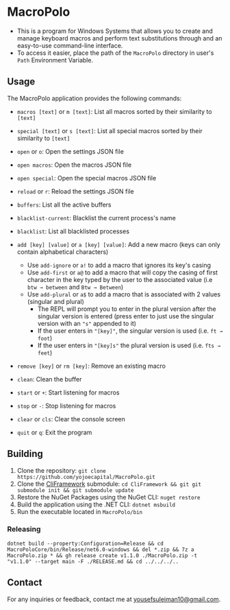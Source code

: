 # MacroPolo

- This is a program for Windows Systems that allows you to create and manage keyboard macros and perform text substitutions through and an easy-to-use command-line interface.
- To access it easier, place the path of the `MacroPolo` directory in user's `Path` Environment Variable.

## Usage

The MacroPolo application provides the following commands:

- `macros [text]` or `m [text]`: List all macros sorted by their similarity to `[text]`
- `special [text]` or `s [text]`: List all special macros sorted by their similarity to `[text]`
- `open` or `o`: Open the settings JSON file
- `open macros`: Open the macros JSON file
- `open special`: Open the special macros JSON file
- `reload` or `r`: Reload the settings JSON file
- `buffers`: List all the active buffers
- `blacklist-current`: Blacklist the current process's name
- `blacklist`: List all blacklisted processes
- `add [key] [value]` or `a [key] [value]`: Add a new macro (keys can only contain alphabetical characters)
  - Use `add-ignore` or `a!` to add a macro that ignores its key's casing
  - Use `add-first` or `a@` to add a macro that will copy the casing of first character in the key typed by the user to the associated value (i.e `btw → between` and `Btw → Between`)
  - Use `add-plural` or `a$` to add a macro that is associated with 2 values (singular and plural)
    - The REPL will prompt you to enter in the plural version after the singular version is entered (press enter to just use the singular version with an `"s"` appended to it)
    - If the user enters in `"[key]"`, the singular version is used (i.e. `ft → foot`)
    - If the user enters in `"[key]s"` the plural version is used (i.e. `fts → feet`)

- `remove [key]` or `rm [key]`: Remove an existing macro
- `clean`: Clean the buffer
- `start` or `+`: Start listening for macros
- `stop` or `-`: Stop listening for macros
- `clear` or `cls`: Clear the console screen
- `quit` or `q`: Exit the program

## Building

1. Clone the repository: `git clone https://github.com/yojoecapital/MacroPolo.git`
2. Clone the [CliFramework](https://github.com/yojoecapital/CliFramework) submodule: `cd CliFramework && git git submodule init && git submodule update`
3. Restore the NuGet Packages using the NuGet CLI: `nuget restore`
4. Build the application using the .NET CLI: `dotnet msbuild`
5. Run the executable located in `MacroPolo/bin`

### Releasing

```
dotnet build --property:Configuration=Release && cd MacroPoloCore/bin/Release/net6.0-windows && del *.zip && 7z a MacroPolo.zip * && gh release create v1.1.0 ./MacroPolo.zip -t "v1.1.0" --target main -F ./RELEASE.md && cd ../../../..
```

## Contact

For any inquiries or feedback, contact me at [yousefsuleiman10@gmail.com](mailto:yousefsuleiman10@gmail.com).